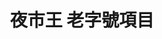 ---
title: "夜市王 老字號項目"
description: "全台夜市王美食賽事資訊，老字號項目排名與店家資訊。"
keywords:
  - 夜市王
  - 台灣美食
  - 老字號
custom_css: "/css/events/the-king-of-night-market/single-event-list.css"
type: "the-king-of-night-market"
layout: "single-event-list"
datePublished: "2025-06-02"
dateModified: "2025-06-19"
image: "/images/events/the-king-of-night-market/old-shop.png"
food_type: "老字號"
---
